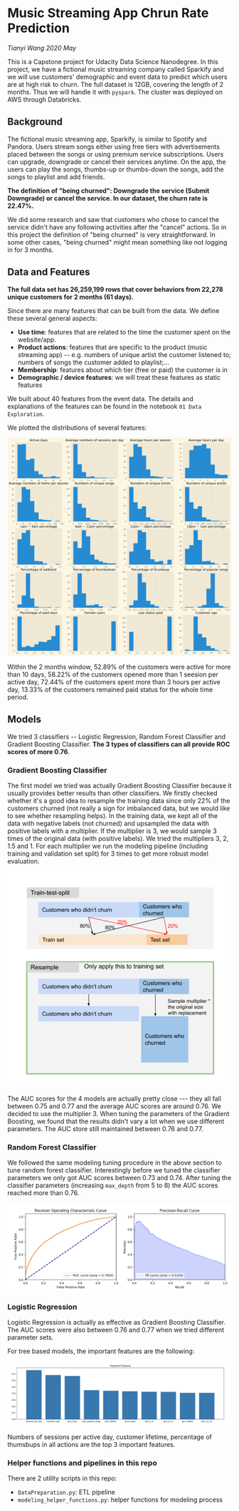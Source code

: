 # Music Streaming App Chrun Rate Prediction

*Tianyi Wang*
*2020 May*

This is a Capstone project for Udacity Data Science Nanodegree. In this project, we have a fictional music streaming company called Sparkify and we will use customers' demographic and event data to predict which users are at high risk to churn. The full dataset is 12GB, covering the length of 2 months. Thus we will handle it with `pyspark`. The cluster was deployed on AWS through Databricks.


## Background

The fictional music streaming app, Sparkify, is similar to Spotify and Pandora. Users stream songs either using free tiers with advertisements placed between the songs or using premium service subscriptions. Users can upgrade, downgrade or cancel their services anytime. On the app, the users can play the songs, thumbs-up or thumbs-down the songs, add the songs to playlist and add friends. 

**The definition of "being churned": Downgrade the service (Submit Downgrade) or cancel the service. In our dataset, the churn rate is 22.47%.**

We did some research and saw that customers who chose to cancel the service didn't have any following activities after the "cancel" actions. So in this project the definition of "being churned" is very straightforward. In some other cases, "being churned" might mean something like  not logging in for 3 months.


## Data and Features 

**The full data set has 26,259,199 rows that cover behaviors from 22,278 unique customers for 2 months (61 days).**

Since there are many features that can be built from the data. We define these several general aspects:

* **Use time**: features that are related to the time the customer spent on the website/app. 
* **Product actions**: features that are specific to the product (music streaming app) -- e.g. numbers of unique artist the customer listened to; numbers of songs the customer added to playlist;...
* **Membership**: features about which tier (free or paid) the customer is in
* **Demographic / device features**: we will treat these features as static features

We built about 40 features from the event data. The details and explanations of the features can be found in the notebook `01 Data Exploration`.

We plotted the distributions of several features:

![features](https://raw.githubusercontent.com/tianyiwangnova/2020_project__Music_Streaming_App_Churn_Prediction/master/screenshots/features.png)

Within the 2 months window, 52.89% of the customers were active for more than 10 days, 58.22% of the customers opened more than 1 seesion per active day, 72.44% of the customers spent more than 3 hours per active day, 13.33% of the customers remained paid status for the whole time period.


## Models

We tried 3 classifiers -- Logistic Regression, Random Forest Classifier and Gradient Boosting Classifier. **The 3 types of classifiers can all provide ROC scores of more 0.76**. 

### Gradient Boosting Classifier

The first model we tried was actually Gradient Boosting Classifier because it usually provides better results than other classifiers. We firstly checked whether it's a good idea to resample the training data since only 22% of the customers churned (not really a sign for imbalanced data, but we would like to see whether resampling helps). In the training data, we kept all of the data with negative labels (not churned) and upsampled the data with positive labels with a multiplier. If the multiplier is 3, we would sample 3 times of the original data (with positive labels). We tried the multipliers 3, 2, 1.5 and 1. For each multiplier we run the modeling pipeline (including training and validation set split) for 3 times to get more robust model evaluation. 

![workflow](https://raw.githubusercontent.com/tianyiwangnova/2020_project__Music_Streaming_App_Churn_Prediction/master/screenshots/resample.png)

The AUC scores for the 4 models are actually pretty close --- they all fall between 0.75 and 0.77 and the average AUC scores are around 0.76. We decided to use the multiplier 3. When tuning the parameters of the Gradient Boosting, we found that the results didn't vary a lot when we use different parameters. The AUC store still maintained between 0.76 and 0.77.

### Random Forest Classifier

We followed the same modeling tuning procedure in the above section to tune random forest classifier. Interestingly before we tuned the classifier parameters we only got AUC scores between 0.73 and 0.74. After tuning the classifier parameters (increasing `max_depth` from 5 to 8) the AUC scores reached more than 0.76.

![result](https://raw.githubusercontent.com/tianyiwangnova/2020_project__Music_Streaming_App_Churn_Prediction/master/screenshots/model%20result.png)

### Logistic Regression

Logistic Regression is actually as effective as Gradient Boosting Classifier. The AUC scores were also between 0.76 and 0.77 when we tried different parameter sets.


For tree based models, the important features are the following:

![feature importance](https://raw.githubusercontent.com/tianyiwangnova/2020_project__Music_Streaming_App_Churn_Prediction/master/screenshots/feature%20importance.png)

Numbers of sessions per active day, customer lifetime, percentage of thumsbups in all actions are the top 3 important features. 


### Helper functions and pipelines in this repo

There are 2 utility scripts in this repo:

* `DataPreparation.py`: ETL pipeline
* `modeling_helper_functions.py`: helper functions for modeling process